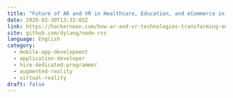 ```yaml
---
title: "Future of AR and VR in Healthcare, Education, and eCommerce in 2020"
date: 2020-03-30T13:32:03Z
link: https://hackernoon.com/how-ar-and-vr-technologies-transforming-enterprises-43f44784353e?source=rss&utm_medium=RSS&utm_source=news.12bit.vn
site: github.com/dylang/node-rss
language: English
category:
  - mobile-app-development
  - application-developer
  - hire-dedicated-programmer
  - augmented-reality
  - virtual-reality
draft: false
---
```

